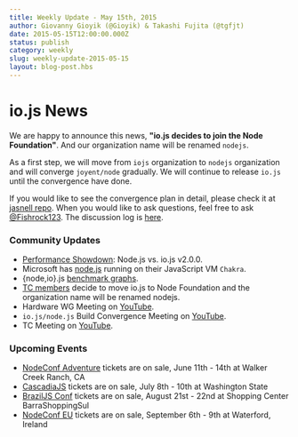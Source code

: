 ```yaml
---
title: Weekly Update - May 15th, 2015
author: Giovanny Gioyik (@Gioyik) & Takashi Fujita (@tgfjt)
date: 2015-05-15T12:00:00.000Z
status: publish
category: weekly
slug: weekly-update-2015-05-15
layout: blog-post.hbs
---
```


# io.js News

We are happy to announce this news, **"io.js decides to join the Node Foundation"**. And our organization name will be renamed `nodejs`.

As a first step, we will move from `iojs` organization to `nodejs` organization and will converge `joyent/node` gradually. We will continue to release `io.js` until the convergence have done.

If you would like to see the convergence plan in detail, please check it at [jasnell repo](https://github.com/jasnell/dev-policy/blob/master/convergence.md). When you would like to ask questions, feel free to ask [@Fishrock123](mailto:fishrock123@rocketmail.com). The discussion log is [here](https://github.com/nodejs/node/issues/1664).

### Community Updates

* [Performance Showdown](https://raygun.io/blog/2015/05/performance-showdown-node-js-vs-io-js-v2-0-0/): Node.js vs. io.js v2.0.0.
* Microsoft has [node.js](https://github.com/Microsoft/node) running on their JavaScript VM `Chakra`.
* {node,io}.js [benchmark graphs](http://thlorenz.com/benchgraph/).
* [TC members](https://twitter.com/rvagg/status/598605393636429825) decide to move io.js to Node Foundation and the organization name will be renamed nodejs.
* Hardware WG Meeting on [YouTube](https://www.youtube.com/watch?v=EFJVMGRtDWE).
* `io.js/node.js` Build Convergence Meeting on [YouTube](https://www.youtube.com/watch?v=8dxkM9vHmrY).
* TC Meeting on [YouTube](https://www.youtube.com/watch?v=UbYiFLf7MpU).

### Upcoming Events

* [NodeConf Adventure](http://nodeconf.com/) tickets are on sale, June 11th - 14th at Walker Creek Ranch, CA
* [CascadiaJS](http://2015.cascadiajs.com/) tickets are on sale, July 8th - 10th at Washington State
* [BrazilJS Conf](http://braziljs.com.br/) tickets are on sale, August 21st - 22nd at Shopping Center BarraShoppingSul
* [NodeConf EU](http://nodeconf.eu/) tickets are on sale, September 6th - 9th at Waterford, Ireland
